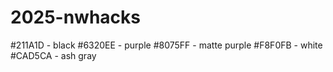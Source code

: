 # 2025-nwhacks

#211A1D - black
#6320EE - purple
#8075FF - matte purple
#F8F0FB - white
#CAD5CA - ash gray